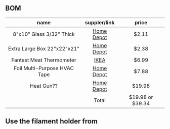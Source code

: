 
## BOM

| name | suppler/link | price |
| :---: | :---: | :---: |
| 8"x10" Glass 3/32" Thick | [Home Depot](https://www.homedepot.com/p/8-in-x-10-in-x-0-125-in-Clear-Glass-90810/300068240) | $2.11 |
| Extra Large Box 22"x22"x21" | [Home Depot](https://www.homedepot.com/p/The-Home-Depot-22-in-L-x-21-in-W-x-22-in-D-Extra-Large-Moving-Box-1001015/202518472) | $2.38 |
| Fantast Meat Thermometer | [IKEA](https://www.ikea.com/us/en/catalog/products/80100406/?query=FANTAST&icid=iba\|us\|unbxdsuggestion\|201811132211556208_1) | $6.99 |
| Foil Multi-Purpose HVAC Tape | [Home Depot](https://www.homedepot.com/p/Nashua-Tape-1-89-in-x-50-yd-322-Multi-Purpose-HVAC-Foil-Tape-1207792/100030120) | $7.88 |
| Heat Gun?? | [Home Depot](https://www.homedepot.com/p/Wagner-Furno-300-Heat-Gun-0503059/206723935) | $19.98 |
| | Total | $19.98 or $39.34 |

## Use the filament holder from 
<!--stackedit_data:
eyJoaXN0b3J5IjpbLTEzNzAyMzI2MjksLTE1ODg1Njk0NTMsLT
Q1NDY3MzM4NSwxOTAwOTA0Mjc5LC0zMjEyOTc2NjUsLTUwMzUz
MzA3N119
-->